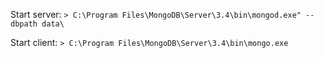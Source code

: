 
Start server: 
`> C:\Program Files\MongoDB\Server\3.4\bin\mongod.exe" --dbpath data\ `

Start client: 
`> C:\Program Files\MongoDB\Server\3.4\bin\mongo.exe `

